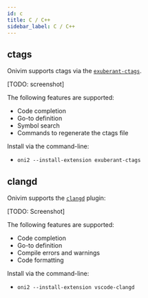 ```yaml
---
id: c
title: C / C++
sidebar_label: C / C++
---
```


## ctags

Onivim supports ctags via the [`exuberant-ctags`](https://open-vsx.org/extension/chriswheeldon/exuberant-ctags).

[TODO: screenshot]

The following features are supported:
- Code completion
- Go-to definition
- Symbol search
- Commands to regenerate the ctags file

Install via the command-line:

- `oni2 --install-extension exuberant-ctags`

## clangd

Onivim supports the [`clangd`](https://open-vsx.org/extension/llvm-vs-code-extensions/vscode-clangd) plugin:

[TODO: Screenshot]

The following features are supported:
- Code completion
- Go-to definition
- Compile errors and warnings
- Code formatting

Install via the command-line:

- `oni2 --install-extension vscode-clangd`

